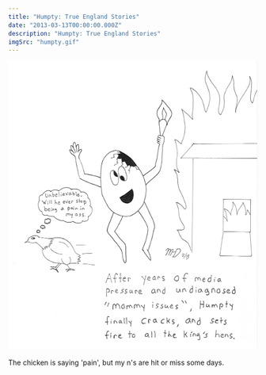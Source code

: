 ```yaml
---
title: "Humpty: True England Stories"
date: "2013-03-13T00:00:00.000Z"
description: "Humpty: True England Stories"
imgSrc: "humpty.gif"
---
```


![Humpty](./humpty.gif)

The chicken is saying 'pain', but my n's are hit or miss some days.

